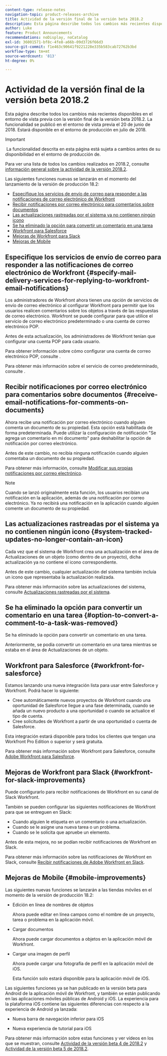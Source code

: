 ```yaml
---
content-type: release-notes
navigation-topic: product-releases-archive
title: Actividad de la versión final de la versión beta 2018.2
description: Esta página describe todos los cambios más recientes disponibles en el entorno de vista previa con la versión final de la versión beta 2018.2. La funcionalidad se publicó en el entorno de vista previa el 20 de junio de 2018. Estará disponible en el entorno de producción en julio de 2018.
author: Luke
feature: Product Announcements
recommendations: noDisplay, noCatalog
exl-id: 36001571-bf8c-4fe8-a66b-09d3726f66d3
source-git-commit: f1e463c90641f9221228e335b583cab72762b3bd
workflow-type: tm+mt
source-wordcount: '813'
ht-degree: 0%

---
```


# Actividad de la versión final de la versión beta 2018.2

Esta página describe todos los cambios más recientes disponibles en el entorno de vista previa con la versión final de la versión beta 2018.2. La funcionalidad se publicó en el entorno de vista previa el 20 de junio de 2018. Estará disponible en el entorno de producción en julio de 2018.

>[!IMPORTANT]
>
> La funcionalidad descrita en esta página está sujeta a cambios antes de su disponibilidad en el entorno de producción de.

Para ver una lista de todos los cambios realizados en 2018.2, consulte  [información general sobre la actividad de la versión 2018.2](../../../../product-announcements/product-releases/quarterly-release-archive/2018.2-release-activity/2018-2-release-activity-overview.md).

Las siguientes funciones nuevas se lanzarán en el momento del lanzamiento de la versión de producción 18.2:

* [Especifique los servicios de envío de correo para responder a las notificaciones de correo electrónico de Workfront](#specify-mail-delivery-services-for-replying-to-workfront-email-notifications)
* [Recibir notificaciones por correo electrónico para comentarios sobre documentos](#receive-email-notifications-for-comments-on-documents)
* [Las actualizaciones rastreadas por el sistema ya no contienen ningún icono](#system-tracked-updates-no-longer-contain-an-icon)
* [Se ha eliminado la opción para convertir un comentario en una tarea](#option-to-convert-a-comment-to-a-task-was-removed)
* [Workfront para Salesforce](#workfront-for-salesforce)
* [Mejoras de Workfront para Slack](#workfront-for-slack-improvements)
* [Mejoras de Mobile](#mobile-improvements)

## Especifique los servicios de envío de correo para responder a las notificaciones de correo electrónico de Workfront {#specify-mail-delivery-services-for-replying-to-workfront-email-notifications}

Los administradores de Workfront ahora tienen una opción de servicios de envío de correo electrónico al configurar Workfront para permitir que los usuarios realicen comentarios sobre los objetos a través de las respuestas de correo electrónico. Workfront se puede configurar para que utilice el servicio de correo electrónico predeterminado o una cuenta de correo electrónico POP.

Antes de esta actualización, los administradores de Workfront tenían que configurar una cuenta POP para cada usuario. 

Para obtener información sobre cómo configurar una cuenta de correo electrónico POP, consulte .

Para obtener más información sobre el servicio de correo predeterminado, consulte .

## Recibir notificaciones por correo electrónico para comentarios sobre documentos {#receive-email-notifications-for-comments-on-documents}

Ahora recibe una notificación por correo electrónico cuando alguien comenta un documento de su propiedad. Esta opción está habilitada de forma predeterminada. Puede utilizar la configuración de notificación &quot;Se agrega un comentario en mi documento&quot; para deshabilitar la opción de notificación por correo electrónico.

Antes de este cambio, no recibía ninguna notificación cuando alguien comentaba un documento de su propiedad. 

Para obtener más información, consulte [Modificar sus propias notificaciones por correo electrónico](../../../../workfront-basics/using-notifications/activate-or-deactivate-your-own-event-notifications.md).

>[!NOTE]
>
>Cuando se lanzó originalmente esta función, los usuarios recibían una notificación en la aplicación, además de una notificación por correo electrónico. Ya no recibirá una notificación en la aplicación cuando alguien comente un documento de su propiedad. 

## Las actualizaciones rastreadas por el sistema ya no contienen ningún icono {#system-tracked-updates-no-longer-contain-an-icon}

Cada vez que el sistema de Workfront crea una actualización en el área de Actualizaciones de un objeto (como dentro de un proyecto), dicha actualización ya no contiene el icono correspondiente.

Antes de este cambio, cualquier actualización del sistema también incluía un icono que representaba la actualización realizada.

Para obtener más información sobre las actualizaciones del sistema, consulte [Actualizaciones rastreadas por el sistema](../../../../administration-and-setup/set-up-workfront/system-tracked-update-feeds/system-tracked-update-feeds.md).

## Se ha eliminado la opción para convertir un comentario en una tarea {#option-to-convert-a-comment-to-a-task-was-removed}

Se ha eliminado la opción para convertir un comentario en una tarea.

Anteriormente, se podía convertir un comentario en una tarea mientras se estaba en el área de Actualizaciones de un objeto.

## Workfront para Salesforce {#workfront-for-salesforce}

Estamos lanzando una nueva integración lista para usar entre Salesforce y Workfront. Podrá hacer lo siguiente:

* Cree automáticamente nuevos proyectos de Workfront cuando una oportunidad de Salesforce llegue a una fase determinada, cuando se añada un nuevo producto a una oportunidad o cuando se actualice el tipo de cuenta.
* Cree solicitudes de Workfront a partir de una oportunidad o cuenta de Salesforce.

Esta integración estará disponible para todos los clientes que tengan una Workfront Pro Edition o superior y será gratuita.

Para obtener más información sobre Workfront para Salesforce, consulte  [Adobe Workfront para Salesforce](../../../../workfront-integrations-and-apps/using-workfront-with-salesforce/workfront-for-salesforce.md).

## Mejoras de Workfront para Slack {#workfront-for-slack-improvements}

Puede configurarlo para recibir notificaciones de Workfront en su canal de Slack Workfront.

También se pueden configurar las siguientes notificaciones de Workfront para que se entreguen en Slack:

* Cuando alguien le etiqueta en un comentario o una actualización.
* Cuando se le asigne una nueva tarea o un problema.
* Cuando se le solicita que apruebe un elemento.

Antes de esta mejora, no se podían recibir notificaciones de Workfront en Slack.

Para obtener más información sobre las notificaciones de Workfront en Slack, consulte [Recibir notificaciones de Adobe Workfront en Slack](../../../../workfront-integrations-and-apps/using-workfront-with-slack/receive-workfront-notifications-in-slack.md).

## Mejoras de Mobile {#mobile-improvements}

Las siguientes nuevas funciones se lanzarán a las tiendas móviles en el momento de la versión de producción 18.2:

* Edición en línea de nombres de objetos 

  Ahora puede editar en línea campos como el nombre de un proyecto, tarea o problema en la aplicación móvil.

* Cargar documentos 

  Ahora puede cargar documentos a objetos en la aplicación móvil de Workfront.

* Cargar una imagen de perfil 

  Ahora puede cargar una fotografía de perfil en la aplicación móvil de iOS.

  Esta función solo estará disponible para la aplicación móvil de iOS.

Las siguientes funciones ya se han publicado en la versión beta para Android de la aplicación móvil de Workfront, y también se están publicando en las aplicaciones móviles públicas de Android y iOS. La experiencia para la plataforma iOS contiene las siguientes diferencias con respecto a la experiencia de Android ya lanzada:

* Nueva barra de navegación inferior para iOS 

* Nueva experiencia de tutorial para iOS 

Para obtener más información sobre estas funciones y ver vídeos en los que se muestran, consulte [Actividad de la versión beta 4 de 2018.2](../../../../product-announcements/product-releases/quarterly-release-archive/2018.2-release-activity/2018-2-beta-4-release-activity.md) y [Actividad de la versión beta 5 de 2018.2](../../../../product-announcements/product-releases/quarterly-release-archive/2018.2-release-activity/2018-2-beta-5-release-activity.md).
